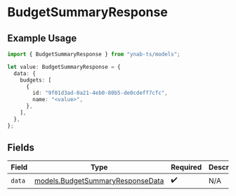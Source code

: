 # BudgetSummaryResponse

## Example Usage

```typescript
import { BudgetSummaryResponse } from "ynab-ts/models";

let value: BudgetSummaryResponse = {
  data: {
    budgets: [
      {
        id: "9f01d3ad-0a21-4eb0-80b5-de0cdeff7cfc",
        name: "<value>",
      },
    ],
  },
};
```

## Fields

| Field                                                                      | Type                                                                       | Required                                                                   | Description                                                                |
| -------------------------------------------------------------------------- | -------------------------------------------------------------------------- | -------------------------------------------------------------------------- | -------------------------------------------------------------------------- |
| `data`                                                                     | [models.BudgetSummaryResponseData](../models/budgetsummaryresponsedata.md) | :heavy_check_mark:                                                         | N/A                                                                        |